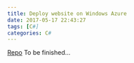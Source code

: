 ```yaml
---
title: Deploy website on Windows Azure
date: 2017-05-17 22:43:27
tags: [C#]
categories: C#
---
```

[Repo](http://taiwanuniversitiescourses.azurewebsites.net/)
To be finished...